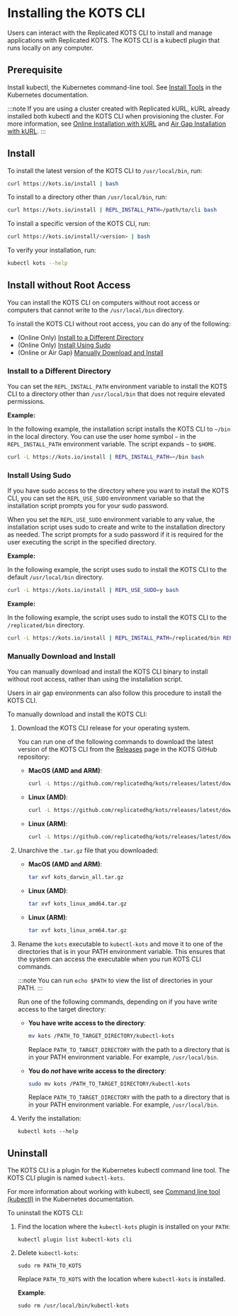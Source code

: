 # Installing the KOTS CLI

Users can interact with the Replicated KOTS CLI to install and manage applications with Replicated KOTS. The KOTS CLI is a kubectl plugin that runs locally on any computer.


## Prerequisite

Install kubectl, the Kubernetes command-line tool. See [Install Tools](https://kubernetes.io/docs/tasks/tools/) in the Kubernetes documentation.

:::note
If you are using a cluster created with Replicated kURL, kURL already installed both kubectl and the KOTS CLI when provisioning the cluster. For more information, see [Online Installation with kURL](/enterprise/installing-kurl) and [Air Gap Installation with kURL](/enterprise/installing-kurl-airgap).
:::

## Install

To install the latest version of the KOTS CLI to `/usr/local/bin`, run:

```bash
curl https://kots.io/install | bash
```

To install to a directory other than `/usr/local/bin`, run:

```bash
curl https://kots.io/install | REPL_INSTALL_PATH=/path/to/cli bash
```

To install a specific version of the KOTS CLI, run:

```bash
curl https://kots.io/install/<version> | bash
```

To verify your installation, run:

```bash
kubectl kots --help
```

## Install without Root Access

You can install the KOTS CLI on computers without root access or computers that cannot write to the `/usr/local/bin` directory.

To install the KOTS CLI without root access, you can do any of the following:

* (Online Only) [Install to a Different Directory](#install-to-a-different-directory)
* (Online Only) [Install Using Sudo](#install-using-sudo)
* (Online or Air Gap) [Manually Download and Install](#manually-download-and-install)

### Install to a Different Directory

You can set the `REPL_INSTALL_PATH` environment variable to install the KOTS CLI to a directory other than `/usr/local/bin` that does not require elevated permissions.

**Example:**

In the following example, the installation script installs the KOTS CLI to `~/bin` in the local directory. You can use the user home symbol `~` in the `REPL_INSTALL_PATH` environment variable. The script expands `~` to `$HOME`.

```bash
curl -L https://kots.io/install | REPL_INSTALL_PATH=~/bin bash
```

### Install Using Sudo

If you have sudo access to the directory where you want to install the KOTS CLI, you can set the `REPL_USE_SUDO` environment variable so that the installation script prompts you for your sudo password.

When you set the `REPL_USE_SUDO` environment variable to any value, the installation script uses sudo to create and write to the installation directory as needed. The script prompts for a sudo password if it is required for the user executing the script in the specified directory.

**Example:**

In the following example, the script uses sudo to install the KOTS CLI to the default `/usr/local/bin` directory.

```bash
curl -L https://kots.io/install | REPL_USE_SUDO=y bash
```

**Example:**

In the following example, the script uses sudo to install the KOTS CLI to the `/replicated/bin` directory.

```bash
curl -L https://kots.io/install | REPL_INSTALL_PATH=/replicated/bin REPL_USE_SUDO=y bash
```

### Manually Download and Install

You can manually download and install the KOTS CLI binary to install without root access, rather than using the installation script.

Users in air gap environments can also follow this procedure to install the KOTS CLI.

To manually download and install the KOTS CLI:

1. Download the KOTS CLI release for your operating system.

   You can run one of the following commands to download the latest version of the KOTS CLI from the [Releases](https://github.com/replicatedhq/kots/releases/latest) page in the KOTS GitHub repository:

   * **MacOS (AMD and ARM)**:

      ```bash
      curl -L https://github.com/replicatedhq/kots/releases/latest/download/kots_darwin_all.tar.gz
      ```

   * **Linux (AMD)**:

      ```bash
      curl -L https://github.com/replicatedhq/kots/releases/latest/download/kots_linux_amd64.tar.gz
      ```

   * **Linux (ARM)**:

      ```bash
      curl -L https://github.com/replicatedhq/kots/releases/latest/download/kots_linux_arm64.tar.gz
      ```

1. Unarchive the `.tar.gz` file that you downloaded:

   * **MacOS (AMD and ARM)**:

      ```bash
      tar xvf kots_darwin_all.tar.gz
      ```
   * **Linux (AMD)**:

      ```bash
      tar xvf kots_linux_amd64.tar.gz
      ```
   * **Linux (ARM)**:

      ```bash
      tar xvf kots_linux_arm64.tar.gz
      ```

1. Rename the `kots` executable to `kubectl-kots` and move it to one of the directories that is in your PATH environment variable. This ensures that the system can access the executable when you run KOTS CLI commands.

   :::note
   You can run `echo $PATH` to view the list of directories in your PATH.
   :::

   Run one of the following commands, depending on if you have write access to the target directory:

   * **You have write access to the directory**:

     ```bash
     mv kots /PATH_TO_TARGET_DIRECTORY/kubectl-kots
     ```
     Replace `PATH_TO_TARGET_DIRECTORY` with the path to a directory that is in your PATH environment variable. For example, `/usr/local/bin`.

   * **You do _not_ have write access to the directory**: 

     ```bash
     sudo mv kots /PATH_TO_TARGET_DIRECTORY/kubectl-kots
     ```
     Replace `PATH_TO_TARGET_DIRECTORY` with the path to a directory that is in your PATH environment variable. For example, `/usr/local/bin`.

1. Verify the installation:

   ```
   kubectl kots --help
   ```

## Uninstall

The KOTS CLI is a plugin for the Kubernetes kubectl command line tool. The KOTS CLI plugin is named `kubectl-kots`.

For more information about working with kubectl, see [Command line tool (kubectl)](https://kubernetes.io/docs/reference/kubectl/) in the Kubernetes documentation.

To uninstall the KOTS CLI:

1. Find the location where the `kubectl-kots` plugin is installed on your `PATH`:

   ```
   kubectl plugin list kubectl-kots cli
   ```

2. Delete `kubectl-kots`:

   ```
   sudo rm PATH_TO_KOTS
   ```
   Replace `PATH_TO_KOTS` with the location where `kubectl-kots` is installed.

   **Example**:

   ```
   sudo rm /usr/local/bin/kubectl-kots
   ```